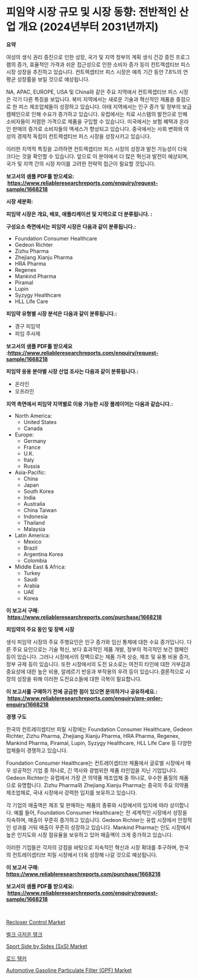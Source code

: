 <p><h1>피임약 시장 규모 및 시장 동향: 전반적인 산업 개요 (2024년부터 2031년까지)</h1></p><p><strong>요약</strong></p>
<p><p>여성의 생식 권리 증진으로 인한 성장, 국가 및 지역 정부의 계획 생식 건강 증진 프로그램의 증가, 효율적인 가격과 쉬운 접근성으로 인한 소비자 증가 등이 컨트렉셉티브 피스 시장 성장을 추진하고 있습니다. 컨트렉셉티브 피스 시장은 예측 기간 동안 7.8%의 연평균 성장률을 보일 것으로 예상됩니다.</p><p>NA, APAC, EUROPE, USA 및 China와 같은 주요 지역에서 컨트렉셉티브 피스 시장은 각기 다른 특징을 보입니다. 북미 지역에서는 새로운 기술과 혁신적인 제품을 중점으로 한 피스 제조업체들이 성장하고 있습니다. 아태 지역에서는 인구 증가 및 정부의 보급 캠페인으로 인해 수요가 증가하고 있습니다. 유럽에서는 치료 시스템의 발전으로 인해 소비자들이 저렴한 가격으로 제품을 구입할 수 있습니다. 미국에서는 보험 혜택과 온라인 판매의 증가로 소비자들의 액세스가 향상되고 있습니다. 중국에서는 사회 변화와 여성의 경제적 독립이 컨트렉셉티브 피스 시장을 성장시키고 있습니다.</p><p>이러한 지역적 특징을 고려하면 컨트렉셉티브 피스 시장의 성장과 발전 가능성이 더욱 크다는 것을 확인할 수 있습니다. 앞으로 이 분야에서 더 많은 혁신과 발전이 예상되며, 국가 및 지역 간의 시장 차이를 고려한 전략적 접근이 필요할 것입니다.</p></p>
<p><strong>보고서의 샘플 PDF를 받으세요: &nbsp;<a href="https://www.reliableresearchreports.com/enquiry/request-sample/1668218">https://www.reliableresearchreports.com/enquiry/request-sample/1668218</a></strong></p>
<p><strong>시장 세분화:</strong></p>
<p><strong> 피임약 시장은 개요, 배포, 애플리케이션 및 지역으로 더 분류됩니다. :</strong></p>
<p><strong>구성요소 측면에서는 피임약 시장은 다음과 같이 분류됩니다.:</strong></p>
<p><ul><li>Foundation Consumer Healthcare</li><li>Gedeon Richter</li><li>Zizhu Pharma</li><li>Zhejiang Xianju Pharma</li><li>HRA Pharma</li><li>Regenex</li><li>Mankind Pharma</li><li>Piramal</li><li>Lupin</li><li>Syzygy Healthcare</li><li>HLL Life Care</li></ul></p>
<p><strong> 피임약 유형별 시장 분석은 다음과 같이 분류됩니다.:</strong></p>
<p><ul><li>경구 피임약</li><li>피임 주사제</li></ul></p>
<p><strong>보고서의 샘플 PDF를 받으세요 :<a href="https://www.reliableresearchreports.com/enquiry/request-sample/1668218">https://www.reliableresearchreports.com/enquiry/request-sample/1668218</a></strong></p>
<p><strong> 피임약 응용 분야별 시장 산업 조사는 다음과 같이 분류됩니다.:</strong></p>
<p><ul><li>온라인</li><li>오프라인</li></ul></p>
<p><strong>지역 측면에서 피임약 지역별로 이용 가능한 시장 플레이어는 다음과 같습니다.:</strong></p>
<p><ul>
    <li>
        North America:
        <ul>
            <li>United States</li>
            <li>Canada</li>
        </ul>
    </li>
    <li>
        Europe:
        <ul>
            <li>Germany</li>
            <li>France</li>
            <li>U.K.</li>
            <li>Italy</li>
            <li>Russia</li>
        </ul>
    </li>
    <li>
        Asia-Pacific:
        <ul>
            <li>China</li>
            <li>Japan</li>
            <li>South Korea</li>
            <li>India</li>
            <li>Australia</li>
            <li>China Taiwan</li>
            <li>Indonesia</li>
            <li>Thailand</li>
            <li>Malaysia</li>
        </ul>
    </li>
    <li>
        Latin America:
        <ul>
            <li>Mexico</li>
            <li>Brazil</li>
            <li>Argentina Korea</li>
            <li>Colombia</li>
        </ul>
    </li>
    <li>
        Middle East & Africa:
        <ul>
            <li>Turkey</li>
            <li>Saudi</li>
            <li>Arabia</li>
            <li>UAE</li>
            <li>Korea</li>
        </ul>
    </li>
    </ul></p>
<p><strong>이 보고서 구매: &nbsp;<a href="https://www.reliableresearchreports.com/purchase/1668218">https://www.reliableresearchreports.com/purchase/1668218</a></strong></p>
<p><strong>피임약의 주요 동인 및 장벽 시장</strong></p>
<p><p>생식 피임약 시장의 주요 주행요인은 인구 증가와 임신 통제에 대한 수요 증가입니다. 다른 주요 요인으로는 기술 혁신, 보다 효과적인 제품 개발, 정부의 적극적인 보건 캠페인 등이 있습니다. 그러나 시장에서의 장벽으로는 제품 가격 상승, 제조 및 유통 비용 증가, 정부 규제 등이 있습니다. 또한 시장에서의 도전 요소로는 여전히 타인에 대한 거부감과 중요성에 대한 높은 비용, 알레르기 반응과 부작용의 우려 등이 있습니다.결론적으로 시장의 성장을 위해 이러한 도전요소들에 대한 극복이 필요합니다.</p></p>
<p><strong>이 보고서를 구매하기 전에 궁금한 점이 있으면 문의하거나 공유하세요.: &nbsp;<a href="https://www.reliableresearchreports.com/enquiry/pre-order-enquiry/1668218">https://www.reliableresearchreports.com/enquiry/pre-order-enquiry/1668218</a></strong></p>
<p><strong>경쟁 구도</strong></p>
<p><p>한국의 컨트레이셉티브 피릴 시장에는 Foundation Consumer Healthcare, Gedeon Richter, Zizhu Pharma, Zhejiang Xianju Pharma, HRA Pharma, Regenex, Mankind Pharma, Piramal, Lupin, Syzygy Healthcare, HLL Life Care 등 다양한 업체들이 경쟁하고 있습니다. </p><p>Foundation Consumer Healthcare는 컨트레이셉티브 제품에서 글로벌 시장에서 매우 성공적인 기업 중 하나로, 긴 역사와 광범위한 제품 라인업을 지닌 기업입니다. Gedeon Richter는 유럽에서 가장 큰 의약품 제조업체 중 하나로, 우수한 품질의 제품으로 유명합니다. Zizhu Pharma와 Zhejiang Xianju Pharma는 중국의 주요 의약품 제조업체로, 국내 시장에서 강력한 입지를 보유하고 있습니다.</p><p>각 기업의 매출액은 제조 및 판매하는 제품의 종류와 시장에서의 입지에 따라 상이합니다. 예를 들어, Foundation Consumer Healthcare는 전 세계적인 시장에서 성장을 지속하며, 매출이 꾸준히 증가하고 있습니다. Gedeon Richter는 유럽 시장에서 안정적인 성과를 거둬 매출이 꾸준히 성장하고 있습니다. Mankind Pharma는 인도 시장에서 높은 인지도와 시장 점유율을 보유하고 있어 매출액이 크게 증가하고 있습니다.</p><p>이러한 기업들은 각자의 강점을 바탕으로 지속적인 혁신과 시장 확대를 추구하며, 한국의 컨트레이셉티브 피릴 시장에서 더욱 성장해 나갈 것으로 예상됩니다.</p></p>
<p><strong>이 보고서 구매: &nbsp; <a href="https://www.reliableresearchreports.com/purchase/1668218">https://www.reliableresearchreports.com/purchase/1668218</a></strong></p>
<p><strong>보고서의 샘플 PDF를 받으세요: &nbsp;<a href="https://www.reliableresearchreports.com/enquiry/request-sample/1668218">https://www.reliableresearchreports.com/enquiry/request-sample/1668218</a></strong><strong></strong></p>
<p>&nbsp;</p>
<p><p><a href="https://github.com/mahnoor2003/Market-Research-Report-List-3/blob/main/recloser-control-market.md">Recloser Control Market</a></p><p><a href="https://github.com/CliftonFisher9067/Market-Research-Report-List-1/blob/main/221000915307.md">벌크 극저온 탱크</a></p><p><a href="https://issuu.com/reportprime-2/docs/sport-side-by-sides-sxs-market-size-2030.pptx">Sport Side by Sides (SxS) Market</a></p><p><a href="https://github.com/vskv4779xr1/Market-Research-Report-List-1/blob/main/852012115306.md">로드 탱커</a></p><p><a href="https://issuu.com/reportprime-2/docs/automotive-gasoline-particulate-filter-gpf-market-">Automotive Gasoline Particulate Filter (GPF) Market</a></p></p>